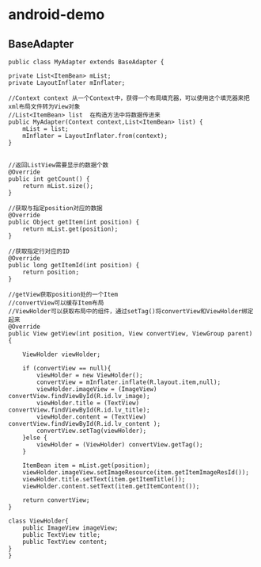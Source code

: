 # android-demo

## BaseAdapter

    public class MyAdapter extends BaseAdapter {

    private List<ItemBean> mList;
    private LayoutInflater mInflater;

    //Context context 从一个Context中，获得一个布局填充器，可以使用这个填充器来把xml布局文件转为View对象
    //List<ItemBean> list  在构造方法中将数据传进来
    public MyAdapter(Context context,List<ItemBean> list) {
        mList = list;
        mInflater = LayoutInflater.from(context);
    }


    //返回ListView需要显示的数据个数
    @Override
    public int getCount() {
        return mList.size();
    }

    //获取与指定position对应的数据
    @Override
    public Object getItem(int position) {
        return mList.get(position);
    }

    //获取指定行对应的ID
    @Override
    public long getItemId(int position) {
        return position;
    }

    //getView获取position处的一个Item
    //convertView可以缓存Item布局
    //ViewHolder可以获取布局中的组件，通过setTag()将convertView和ViewHolder绑定起来
    @Override
    public View getView(int position, View convertView, ViewGroup parent) {

        ViewHolder viewHolder;

        if (convertView == null){
            viewHolder = new ViewHolder();
            convertView = mInflater.inflate(R.layout.item,null);
            viewHolder.imageView = (ImageView) convertView.findViewById(R.id.lv_image);
            viewHolder.title = (TextView) convertView.findViewById(R.id.lv_title);
            viewHolder.content = (TextView) convertView.findViewById(R.id.lv_content );
            convertView.setTag(viewHolder);
        }else {
            viewHolder = (ViewHolder) convertView.getTag();
        }

        ItemBean item = mList.get(position);
        viewHolder.imageView.setImageResource(item.getItemImageResId());
        viewHolder.title.setText(item.getItemTitle());
        viewHolder.content.setText(item.getItemContent());

        return convertView;
    }

    class ViewHolder{
        public ImageView imageView;
        public TextView title;
        public TextView content;
    }
    }
